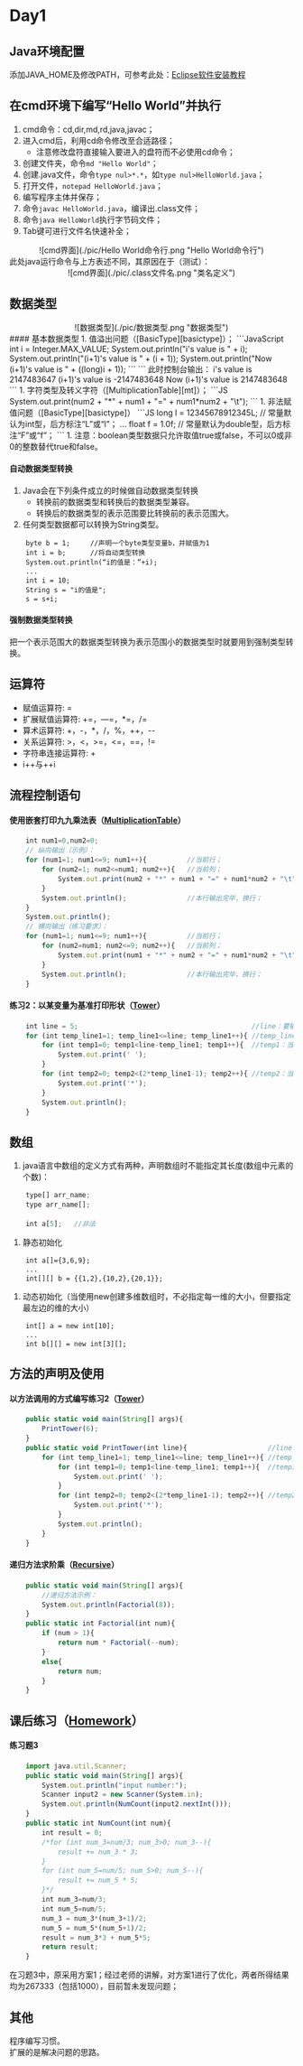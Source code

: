 # Day1

## Java环境配置
添加JAVA_HOME及修改PATH，可参考此处：[Eclipse软件安装教程](https://mp.weixin.qq.com/s?__biz=MzIwMjE1MjMyMw==&mid=2650196771&idx=1&sn=6eef943d60b84acd2bb4e178774c1f1e&chksm=8ee16bcfb996e2d92e93ca95c7a8f08ff81f862340ad3fb75b4a22b1d4aaa7818ad65d01fb87&scene=21#wechat_redirect)<br>

## 在cmd环境下编写“Hello World”并执行
1. cmd命令：cd,dir,md,rd,java,javac；
1. 进入cmd后，利用cd命令修改至合适路径；
    * 注意修改盘符直接输入要进入的盘符而不必使用cd命令；
1. 创建文件夹，命令`md "Hello World"`；
1. 创建.java文件，命令`type nul>*.*`，如`type nul>HelloWorld.java`；
1. 打开文件，`notepad HelloWorld.java`；
1. 编写程序主体并保存；
1. 命令`javac HelloWorld.java`，编译出.class文件；
1. 命令`java HelloWorld`执行字节码文件；<br>
1. Tab键可进行文件名快速补全；
<div align=center>
![cmd界面](./pic/Hello World命令行.png "Hello World命令行")<br>
</div>
此处java运行命令与上方表述不同，其原因在于（测试）：<br>
<div align=center>
![cmd界面](./pic/.class文件名.png "类名定义")<br>
</div>

## 数据类型
<div align=center>
![数据类型](./pic/数据类型.png "数据类型")
</div>
#### 基本数据类型
1. 值溢出问题（[BasicType][basictype]）；
```JavaScript
    int i = Integer.MAX_VALUE;
    System.out.println("i's value is " + i);
    System.out.println("(i+1)'s value is " + (i + 1));
    System.out.println("Now (i+1)'s value is " + ((long)i + 1));
```
```
    此时控制台输出：
    i's value is 2147483647
    (i+1)'s value is -2147483648
    Now (i+1)'s value is 2147483648
```
1. 字符类型及转义字符（[MultiplicationTable][mt]）；
```JS
    System.out.print(num2 + "*" + num1 + "=" + num1*num2 + "\t");
```
1. 非法赋值问题（[BasicType][basictype]）
```JS
    long l = 12345678912345L;   // 常量默认为int型，后方标注“L”或“l”；
    ...
    float f = 1.0f;             // 常量默认为double型，后方标注“F”或“f”；
```
1. 注意：boolean类型数据只允许取值true或false，不可以0或非0的整数替代true和false。

#### 自动数据类型转换
1. Java会在下列条件成立的时候做自动数据类型转换
    * 转换前的数据类型和转换后的数据类型兼容。
    * 转换后的数据类型的表示范围要比转换前的表示范围大。
1. 任何类型数据都可以转换为String类型。
```JS
    byte b = 1;     //声明一个byte类型变量b，并赋值为1
    int i = b;      //将自动类型转换
    System.out.println(“i的值是：”+i);
    ...
    int i = 10;
    String s = "i的值是";
    s = s+i;
```

#### 强制数据类型转换
把一个表示范围大的数据类型转换为表示范围小的数据类型时就要用到强制类型转换。<br>

## 运算符

* 赋值运算符:  =
* 扩展赋值运算符: +=，―=，*=，/=
* 算术运算符:  +，-，*，/，%，++，--
* 关系运算符:  >，<，>=，<=，==，!=
* 字符串连接运算符: +
* i++与++i


## 流程控制语句
#### 使用嵌套打印九九乘法表（[MultiplicationTable][mt]）
```JavaScript
    int num1=0,num2=0;
    // 纵向输出（示例）：
    for (num1=1; num1<=9; num1++){          //当前行；
        for (num2=1; num2<=num1; num2++){   //当前列；
            System.out.print(num2 + "*" + num1 + "=" + num1*num2 + "\t");
        }
        System.out.println();               //本行输出完毕，换行；
    }
    System.out.println();
    // 横向输出（练习要求）：
    for (num1=1; num1<=9; num1++){          //当前行；
        for (num2=num1; num2<=9; num2++){   //当前列；
            System.out.print(num1 + "*" + num2 + "=" + num1*num2 + "\t");
        }
        System.out.println();               //本行输出完毕，换行；
    }
```

#### 练习2：以某变量为基准打印形状（[Tower][tower]）
```JavaScript
    int line = 5;                                           //line：要输出的行数；                      
    for (int temp_line1=1; temp_line1<=line; temp_line1++){ //temp_line：当前打印行；
        for (int temp1=0; temp1<line-temp_line1; temp1++){  //temp1：当前打印行要输出的空格个数（总行数-当前行数）；
            System.out.print(' ');
        }
        for (int temp2=0; temp2<(2*temp_line1-1); temp2++){ //temp2：当前打印行要输出的星号个数（2*当前行数-1）；
            System.out.print('*');
        }
        System.out.println();
    }
```

## 数组
1. java语言中数组的定义方式有两种，声明数组时不能指定其长度(数组中元素的个数)：
```JavaScript
    type[] arr_name;
    type arr_name[];
    
    int a[5];	//非法
```

1. 静态初始化
```
    int a[]={3,6,9};
    ...
    int[][] b = {{1,2},{10,2},{20,1}};
```

1. 动态初始化（当使用new创建多维数组时，不必指定每一维的大小，但要指定最左边的维的大小）
```
    int[] a = new int[10];
    ...
    int b[][] = new int[3][]; 
```

## 方法的声明及使用
#### 以方法调用的方式编写练习2（[Tower][tower]）
```JavaScript
    public static void main(String[] args){
        PrintTower(6);  
    }
    public static void PrintTower(int line){                    //line：要输出的行数；
        for (int temp_line1=1; temp_line1<=line; temp_line1++){ //temp_line：当前打印行；
            for (int temp1=0; temp1<line-temp_line1; temp1++){  //temp1：当前打印行要输出的空格个数（总行数-当前行数）；
                System.out.print(' ');
            }
            for (int temp2=0; temp2<(2*temp_line1-1); temp2++){ //temp2：当前打印行要输出的星号个数（2*当前行数-1）；
                System.out.print('*');
            }
            System.out.println();
        }   
    }
```

#### 递归方法求阶乘（[Recursive][recursive]）
```JavaScript
    public static void main(String[] args){			
		//递归方法示例：
		System.out.println(Factorial(8));
	}
	public static int Factorial(int num){
		if (num > 1){
			return num * Factorial(--num);
		}
		else{
			return num;
		}
	}
```

## 课后练习（[Homework][homework]）
#### 练习题3
```JavaScript
    import java.util.Scanner;
	public static void main(String[] args){			
        System.out.println("input number:");
        Scanner input2 = new Scanner(System.in);
        System.out.println(NumCount(input2.nextInt()));	
    }
    public static int NumCount(int num){
        int result = 0;
        /*for (int num_3=num/3; num_3>0; num_3--){
            result += num_3 * 3; 
        }
        for (int num_5=num/5; num_5>0; num_5--){
            result += num_5 * 5; 
        }*/
        int num_3=num/3;
        int num_5=num/5;
        num_3 = num_3*(num_3+1)/2;
        num_5 = num_5*(num_5+1)/2;
        result = num_3*3 + num_5*5;
        return result;
    }
```
在习题3中，原采用方案1；经过老师的讲解，对方案1进行了优化，两者所得结果均为267333（包括1000），目前暂未发现问题；

## 其他
程序编写习惯。<br>
扩展的是解决问题的思路。<br>

[basictype]:https://github.com/15Days-with-J2SE/Day1/src/BasicType.java
[mt]:https://github.com/15Days-with-J2SE/Day1/src/MultiplicationTable.java
[recursive]:https://github.com/15Days-with-J2SE/Day1/src/Recursive.java
[tower]:https://github.com/15Days-with-J2SE/Day1/src/Tower.java
[homework]:https://github.com/15Days-with-J2SE/Day1/src/Homework.java